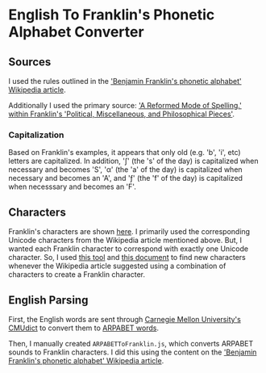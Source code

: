 # English To Franklin's Phonetic Alphabet Converter

## Sources

I used the rules outlined in the ['Benjamin Franklin's phonetic alphabet' Wikipedia article](https://en.wikipedia.org/wiki/Benjamin_Franklin%27s_phonetic_alphabet).

Additionally I used the primary source: ['A Reformed Mode of Spelling.' within Franklin's 'Political, Miscellaneous, and Philosophical Pieces'](https://archive.org/stream/politicalmiscell00franrich#page/466/mode/2up).

### Capitalization

Based on Franklin's examples, it appears that only old (e.g. 'b', 'i', etc) letters are capitalized. In addition, 'ʃ' (the 's' of the day) is capitalized when necessary and becomes 'S', 'α' (the 'a' of the day) is capitalized when necessary and becomes an 'A', and 'ƒ' (the 'f' of the day) is capitalized when necesssary and becomes an 'F'.

## Characters

Franklin's characters are shown [here](https://archive.org/stream/politicalmiscell00franrich#page/470/mode/2up). I primarily used the corresponding Unicode characters from the Wikipedia article mentioned above. But, I wanted each Franklin character to correspond with exactly one Unicode character. So, I used [this tool](https://qaz.wtf/u/convert.cgi) and [this document](http://www.unicode.org/Public/security/latest/confusables.txt) to find new characters whenever the Wikipedia article suggested using a combination of characters to create a Franklin character.

## English Parsing

First, the English words are sent through [Carnegie Mellon University's CMUdict](http://www.speech.cs.cmu.edu/cgi-bin/cmudict) to convert them to [ARPABET words](https://en.wikipedia.org/wiki/ARPABET).

Then, I manually created `ARPABETToFranklin.js`, which converts ARPABET sounds to Franklin characters. I did this using the content on the ['Benjamin Franklin's phonetic alphabet' Wikipedia article](https://en.wikipedia.org/wiki/Benjamin_Franklin%27s_phonetic_alphabet).